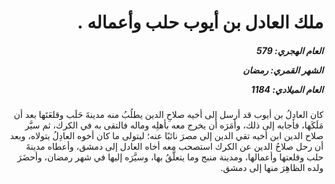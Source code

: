 <h1 dir="rtl">ملك العادل بن أيوب حلب وأعماله .</h1>

<h5 dir="rtl">العام الهجري:  579

الشهر القمري: رمضان

العام الميلادي: 1184</h5>

<p dir="rtl">كان العادِلُ بن أيوب قد أرسل إلى أخيه صلاحِ الدين يطلُبُ منه مدينةَ حَلَب وقلعَتَها بعد أن مَلَكَها، فأجابه إلى ذلك، وأمَرَه أن يخرج معه بأهلِه وماله فالتقى به في الكرك، ثم سيَّر صلاح الدين ابن أخيه تقي الدين إلى مصرَ نائبًا عنه؛ ليتولى ما كان أخوه العادِلُ يتولاه، وبعد أن رحل صلاحُ الدين عن الكرك استصحب معه أخاه العادل إلى دمشق، وأعطاه مدينةَ حلب وقلعتها وأعمالها، ومدينة منبج وما يتعلَّقُ بها، وسيَّرَه إليها في شهر رمضان، وأحضَرَ ولده الظاهِرَ منها إلى دمشق.</p></br>
